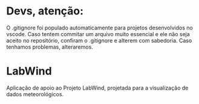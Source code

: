 # Devs, atenção:
O .gitignore foi populado automaticamente para projetos desenvolvidos no vscode. Caso tentem commitar um arquivo muito essencial e ele não seja aceito no repositório, confiram o .gitignore e alterem com sabedoria. Caso tenhamos problemas, alteraremos.

# LabWind
Aplicação de apoio ao Projeto LabWind, projetada para a visualização de dados meteorológicos.



